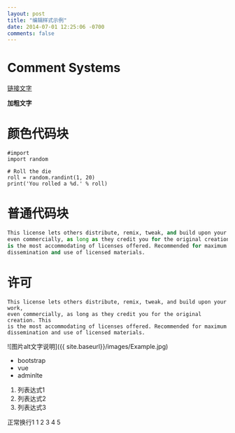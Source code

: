 ```yaml
---
layout: post
title: "编辑样式示例"
date: 2014-07-01 12:25:06 -0700
comments: false
---
```


Comment Systems
===============

[链接文字](https://posativ.org/isso)

**加粗文字**

颜色代码块
=========

```
#import
import random

# Roll the die
roll = random.randint(1, 20)
print('You rolled a %d.' % roll)
```

普通代码块
========

```python
This license lets others distribute, remix, tweak, and build upon your work,
even commercially, as long as they credit you for the original creation. This
is the most accommodating of licenses offered. Recommended for maximum
dissemination and use of licensed materials.
```

许可
===

    This license lets others distribute, remix, tweak, and build upon your work,
    even commercially, as long as they credit you for the original creation. This
    is the most accommodating of licenses offered. Recommended for maximum
    dissemination and use of licensed materials.

![图片alt文字说明]({{ site.baseurl}}/images/Example.jpg)
    
* bootstrap
* vue
* adminlte

1. 列表达式1
2. 列表达式2
3. 列表达式3

 正常换行1 
 1
 2
 3
 4
 5